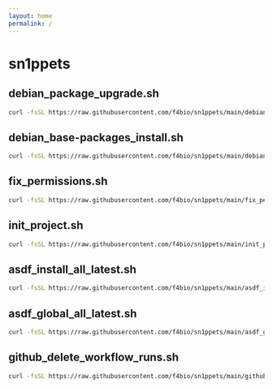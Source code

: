 ```yaml
---
layout: home
permalink: /
---
```


# sn1ppets

## debian_package_upgrade.sh

```bash
curl -fsSL https://raw.githubusercontent.com/f4bio/sn1ppets/main/debian_package_upgrade.sh | sudo bash
```

## debian_base-packages_install.sh

```bash
curl -fsSL https://raw.githubusercontent.com/f4bio/sn1ppets/main/debian_base-packages_install.sh | sudo bash
```

## fix_permissions.sh

```bash
curl -fsSL https://raw.githubusercontent.com/f4bio/sn1ppets/main/fix_permissions.sh | sudo bash
```

## init_project.sh

```bash
curl -fsSL https://raw.githubusercontent.com/f4bio/sn1ppets/main/init_project.sh | bash
```

## asdf_install_all_latest.sh

```bash
curl -fsSL https://raw.githubusercontent.com/f4bio/sn1ppets/main/asdf_install_all_latest.sh | bash
```

## asdf_global_all_latest.sh

```bash
curl -fsSL https://raw.githubusercontent.com/f4bio/sn1ppets/main/asdf_global_all_latest.sh | bash
```

## github_delete_workflow_runs.sh

```bash
curl -fsSL https://raw.githubusercontent.com/f4bio/sn1ppets/main/github_delete_workflow_runs.sh | bash
```

